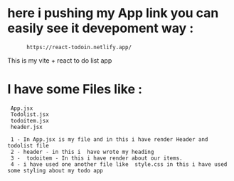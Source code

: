 # here i pushing my App link you can easily see it devepoment way :
          https://react-todoin.netlify.app/



This is my vite + react to do list app

 
# I have some Files  like :
     App.jsx 
     Todolist.jsx
     todoitem.jsx
     header.jsx

     1 - In App.jsx is my file and in this i have render Header and todolist file 
     2 - header - in this i  have wrote my heading
     3 -  todoitem - In this i have render about our items.
     4 - i have used one another file like  style.css in this i have used some styling about my todo app


       
